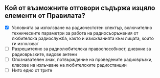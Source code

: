 ## Кой от възможните отговори съдържа изцяло елементи от Правилата?

<!-- Верният отговор е отбелязан с [X] -->

- [X] Условията за използване на радиочестотен спектър, включително техническите параметри за работа на радиосъоръжения от любителска радиослужба, както и изискванията към лицата, които ги използват
- [ ] Разрешително за радиолюбителска правоспособност, дневник за радиовръзките, видове антени
- [ ] Опознавателен знак, потвърждение на проведените радиовръзки, класове на излъчване на любителските радиостанции
- [ ] Нито едно от трите
